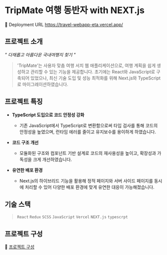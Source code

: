 # TripMate 여행 동반자 with NEXT.js

🔗 Deployment URL
https://travel-webapp-eta.vercel.app/


## 프로젝트 소개
_" 다채롭고 아름다운 국내여행지 찾기 "_

> 'TripMate'는 사용자 맞춤 여행 서치 웹 애플리케이션으로, 여행 계획을 쉽게 생성하고 관리할 수 있는 기능을 제공합니다. 초기에는 React와 JavaScript로 구축되어 있었으나, 최신 기술 도입 및 성능 최적화를 위해 Next.js와 TypeScript로 마이그레이션하였습니다.


## 프로젝트 특징


- **TypeScript 도입으로 코드 안정성 강화**
  - 기존 JavaScript에서 TypeScript로 변환함으로써 타입 검사를 통해 코드의 안정성을 높였으며, 런타임 에러를 줄이고 유지보수를 용이하게 하였습니다.
  

- **코드 구조 개선**
  - 모듈화된 구조와 컴포넌트 기반 설계로 코드의 재사용성을 높이고, 확장성과 가독성을 크게 개선하였습니다.


- **유연한 배포 환경**
  - Next.js의 하이브리드 기능을 활용해 정적 페이지와 서버 사이드 페이지를 동시에 처리할 수 있어 다양한 배포 환경에 맞게 유연한 대응이 가능해졌습니다.


## 기술 스택

> `React` `Redux` `SCSS` `JavaScript` `Vercel` `NEXT.js` `typescrpt`


## 프로젝트 구성

🔗 [프로젝트 구성](https://github.com/solasolabeam/travel-web/blob/main/README.md)





